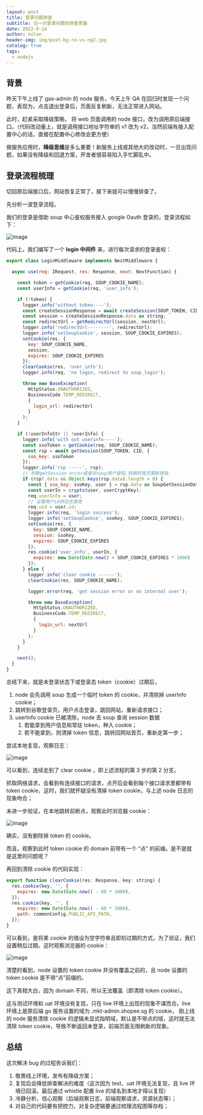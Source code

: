 ```yaml
---
layout: post
title: 登录问题排查
subtitle: 记一次登录问题的排查思路
date: 2022-9-14
author: nolan
header-img: img/post-bg-re-vs-ng2.jpg
catalog: true
tags:
  - nodejs
---
```


## 背景

昨天下午上线了 gas-admin 的 node 服务，今天上午 QA 在回归时发现一个问题，表现为，点击退出登录后，页面反复刷新，无法正常进入网站。

此时，赶紧采取降级策略， 将 web 页面调用的 node 接口，改为调用原后端接口。（代码改动量上，就是调用接口地址字符串的 v1 改为 v2，当然前端有接入配置中心的话，直接在配置中心修改会更方便）

做服务应用时，**降级思维**是多么重要！新服务上线或其他大的改动时，一旦出现问题，如果没有降级和回退方案，开发者很容易陷入手忙脚乱中。

## 登录流程梳理

切回原后端接口后，网站恢复正常了，接下来就可以慢慢排查了。

先分析一波登录流程。

我们的登录是借助 soup 中心鉴权服务接入 google Oauth 登录的，登录流程如下：

![image](https://tva1.sinaimg.cn/large/e6c9d24egy1h23ld0jzwoj20y00u0n22.jpg)

代码上，我们编写了一个 **login 中间件** 来，进行每次请求的登录鉴权：

```js
export class LoginMiddleware implements NestMiddleware {

  async use(req: IRequest, res: Response, next: NextFunction) {

    const token = getCookie(req, SOUP_COOKIE_NAME);
    const userInfo = getCookie(req, 'user_info');

    if (!token) {
      logger.info('without token----');
      const createSessionResponse = await createSession(SOUP_TOKEN, CID);
      const session = createSessionResponse.data as string;
      const redirectUrl = getRedirectUrl(session, nextUrl);
      logger.info('redirectUrl--------', redirectUrl);
      logger.info('setSoupCookie', session, SOUP_COOKIE_EXPIRES);
      setCookie(res, {
        key: SOUP_COOKIE_NAME,
        session,
        expires: SOUP_COOKIE_EXPIRES
      });
      clearCookie(res, 'user_info');
      logger.info(req, 'no login, redirect to soup_login');

      throw new BaseException(
        HttpStatus.UNAUTHORIZED,
        BusinessCode.TEMP_REDIRECT,
        {
          login_url: redirectUrl
        }
      );
    }

    if (!userInfoStr || !userInfo) {
      logger.info('with out userinfo----');
      const ssoToken = getCookie(req, SOUP_COOKIE_NAME);
      const rsp = await getSession(SOUP_TOKEN, CID, {
        sso_key: ssoToken
      });
      logger.info('rsp -----', rsp);
      // 判断getSession error或者非soup用户登陆,则跳转首页重新登陆
      if (rsp?.data && Object.keys(rsp.data).length > 0) {
        const { sso_key: ssoKey, user } = rsp.data as SoupGetSessionData;
        const userIn = crypto(user, userCryptKey);
        req.userInfo = user;
        // 设置用户id供日志使用
        req.uid = user.id;
        logger.info(req, 'login success');
        logger.info('setSoupCookie', ssoKey, SOUP_COOKIE_EXPIRES);
        setCookie(res, {
          key: SOUP_COOKIE_NAME,
          session: ssoKey,
          expires: SOUP_COOKIE_EXPIRES
        });
        res.cookie('user_info', userIn, {
          expires: new Date(Date.now() + SOUP_COOKIE_EXPIRES * 1000)
        });
      } else {
        logger.info('clear cookie ------');
        clearCookie(res, SOUP_COOKIE_NAME);

        logger.error(req, 'get session error or no internal user');

        throw new BaseException(
          HttpStatus.UNAUTHORIZED,
          BusinessCode.TEMP_REDIRECT,
          {
            login_url: nextUrl
          }
        );
      }
    }

    next();
  }
}

```

总结下来，就是未登录状态下或登录态 token（cookie）过期后，

1.  node 会先调用 soup 生成一个临时 token 的 cookie，并清除掉 userInfo cookie；
2.  跳转到谷歌登录页，用户点击登录，跳回网站，重新请求接口；
3.  userInfo cookie 已被清除，node 去 soup 查询 session 数据
    1.  若能拿到用户信息和常驻 token，种入 cookie；
    2.  若不能拿到，则清掉 token 信息，跳转回网站首页，重新走第一步；

尝试本地复现，观察日志：

![image](https://tva1.sinaimg.cn/large/e6c9d24egy1h23m37jeq5j20f01de0yo.jpg)

可以看到，连续走到了 clear cookie ，即上述流程的第 3 步的第 2 分支。

抓取网络请求，会看到有连续接口的请求，点开后会看到每个接口请求里都带有 token cookie，这时，我们就怀疑没有清掉 token cookie，与上述 node 日志的现象吻合；

未进一步验证，在本地跳转前断点，观察此时浏览器 cookie：

![image](https://tva1.sinaimg.cn/large/e6c9d24egy1h23mdpfmfoj21fm0fcgmz.jpg)

确实，没有删除掉 token 的 cookie。

而且，观察到此时 token cookie 的 domain 前带有一个 “点” 的前缀。是不是就是这里的问题呢？

再回到清除 cookie 的代码实现：

```js
export function clearCookie(res: Response, key: string) {
  res.cookie(key, '', {
    expires: new Date(Date.now() - 60 * 1000),
  });
  res.cookie(key, '', {
    expires: new Date(Date.now() - 60 * 1000),
    path: commonConfig.PUBLIC_API_PATH,
  });
}
```

可以看到，是将某 cookie 的值设为空字符串且即刻过期的方式，为了验证，我们设置稍后过期。这时观察浏览器的 cookie：

![image](https://tva1.sinaimg.cn/large/e6c9d24egy1h23mjg2g0gj20t403udgd.jpg)

清楚的看到，node 设置的 token cookie 并没有覆盖之前的，且 node 设置的 token cookie 是不带“点”前缀的。

这下真相大白，因为 domain 不同，所以无法覆盖（即清除 token cookie）。

这与测试环境和 uat 环境没有复现，只在 live 环境上出现的现象不谋而合。live 环境上是原后端 go 服务设置的域为 .mkt-admin.shopee.sg 的 cookie， 刚上线的 node 服务清除 cookie 的逻辑未显式指明域，默认是不带点的域，这时就无法清除 token cookie，导致不断返回未登录，前端页面无限刷新的现象。

## 总结

这次解决 bug 的过程告诉我们：

1.  敬畏线上环境，发布有降级方案；
2.  复现后会降低排查解决的难度（这次因为 test、uat 环境无法复现，且 live 环境已回滚。最后通过 whistle 配置 live 的域名到本地才得以复现）
3.  冷静分析，信心观察（后端观察日志，前端观察请求，资源状态等）；
4.  对自己的代码要有把控力，对复杂逻辑要通过梳理流程图等存档；
